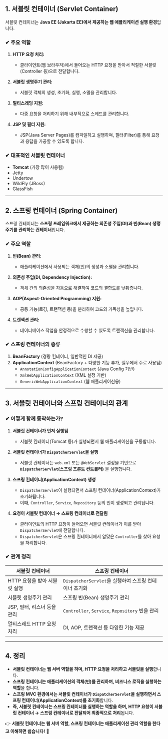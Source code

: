 ## **1. 서블릿 컨테이너 (Servlet Container)**

서블릿 컨테이너는 **Java EE (Jakarta EE)에서 제공하는 웹 애플리케이션 실행 환경**입니다.

### **✔ 주요 역할**

1. **HTTP 요청 처리:**
    
    - 클라이언트(웹 브라우저)에서 들어오는 HTTP 요청을 받아서 적절한 서블릿(Controller 등)으로 전달합니다.
2. **서블릿 생명주기 관리:**
    
    - 서블릿 객체의 생성, 초기화, 실행, 소멸을 관리합니다.
3. **멀티스레딩 지원:**
    
    - 다중 요청을 처리하기 위해 내부적으로 스레드를 관리합니다.
4. **JSP 및 필터 지원:**
    
    - JSP(Java Server Pages)를 컴파일하고 실행하며, 필터(Filter)를 통해 요청과 응답을 가공할 수 있도록 합니다.

### **✔ 대표적인 서블릿 컨테이너**

- **Tomcat** (가장 많이 사용됨)
- Jetty
- Undertow
- WildFly (JBoss)
- GlassFish

---

## **2. 스프링 컨테이너 (Spring Container)**

스프링 컨테이너는 **스프링 프레임워크에서 제공하는 의존성 주입(DI)과 빈(Bean) 생명주기를 관리하는 컨테이너**입니다.

### **✔ 주요 역할**

1. **빈(Bean) 관리:**
    
    - 애플리케이션에서 사용되는 객체(빈)의 생성과 소멸을 관리합니다.
2. **의존성 주입(DI, Dependency Injection):**
    
    - 객체 간의 의존성을 자동으로 해결하여 코드의 결합도를 낮춰줍니다.
3. **AOP(Aspect-Oriented Programming) 지원:**
    
    - 공통 기능(로깅, 트랜잭션 등)을 분리하여 코드의 가독성을 높입니다.
4. **트랜잭션 관리:**
    
    - 데이터베이스 작업을 안정적으로 수행할 수 있도록 트랜잭션을 관리합니다.

### **✔ 스프링 컨테이너의 종류**

1. **BeanFactory** (경량 컨테이너, 일반적인 DI 제공)
2. **ApplicationContext** (BeanFactory + 다양한 기능 추가, 실무에서 주로 사용됨)
    - `AnnotationConfigApplicationContext` (Java Config 기반)
    - `XmlWebApplicationContext` (XML 설정 기반)
    - `GenericWebApplicationContext` (웹 애플리케이션용)

---

## **3. 서블릿 컨테이너와 스프링 컨테이너의 관계**

### **✔ 어떻게 함께 동작하는가?**

1. **서블릿 컨테이너가 먼저 실행됨**
    
    - 서블릿 컨테이너(Tomcat 등)가 실행되면서 웹 애플리케이션을 구동합니다.
2. **서블릿 컨테이너가 `DispatcherServlet`을 실행**
    
    - 서블릿 컨테이너는 `web.xml` 또는 `@WebServlet` 설정을 기반으로 **`DispatcherServlet`(스프링 프론트 컨트롤러)** 을 실행합니다.
3. **스프링 컨테이너(ApplicationContext) 생성**
    
    - `DispatcherServlet`이 실행되면서 스프링 컨테이너(ApplicationContext)가 초기화됩니다.
    - 이때, `Controller`, `Service`, `Repository` 등의 빈이 생성되고 관리됩니다.
4. **요청이 서블릿 컨테이너 → 스프링 컨테이너로 전달됨**
    
    - 클라이언트의 HTTP 요청이 들어오면 서블릿 컨테이너가 이를 받아 `DispatcherServlet`에 전달합니다.
    - `DispatcherServlet`은 스프링 컨테이너에서 알맞은 `Controller`를 찾아 요청을 처리합니다.

### **✔ 관계 정리**

|서블릿 컨테이너|스프링 컨테이너|
|---|---|
|HTTP 요청을 받아 서블릿 실행|`DispatcherServlet`을 실행하여 스프링 컨테이너 초기화|
|서블릿 생명주기 관리|스프링 빈(Bean) 생명주기 관리|
|JSP, 필터, 리스너 등을 관리|`Controller`, `Service`, `Repository` 빈을 관리|
|멀티스레드 HTTP 요청 처리|DI, AOP, 트랜잭션 등 다양한 기능 제공|

---

## **4. 정리**

- **서블릿 컨테이너는 웹 서버 역할을 하며, HTTP 요청을 처리하고 서블릿을 실행**합니다.
- **스프링 컨테이너는 애플리케이션의 객체(빈)를 관리하며, 비즈니스 로직을 실행하는 역할**을 합니다.
- **스프링 MVC 환경에서는 서블릿 컨테이너가 `DispatcherServlet`을 실행하면서 스프링 컨테이너(ApplicationContext)를 초기화**합니다.
- **즉, 서블릿 컨테이너는 스프링 컨테이너를 실행하는 역할을 하며, HTTP 요청이 서블릿 컨테이너 → 스프링 컨테이너로 전달되어 최종적으로 처리**됩니다.

👉 **서블릿 컨테이너는 웹 서버 역할, 스프링 컨테이너는 애플리케이션 관리 역할을 한다고 이해하면 쉽습니다!** 🚀